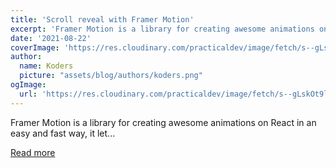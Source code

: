 ```yaml
---
title: 'Scroll reveal with Framer Motion'
excerpt: 'Framer Motion is a library for creating awesome animations on React in an easy and fast way, it let...'
date: '2021-08-22'
coverImage: 'https://res.cloudinary.com/practicaldev/image/fetch/s--gLskOt9l--/c_imagga_scale,f_auto,fl_progressive,h_420,q_auto,w_1000/https://dev-to-uploads.s3.amazonaws.com/uploads/articles/qhilzu9xt46kr4qb2uxw.png'
author:
  name: Koders
  picture: "assets/blog/authors/koders.png"
ogImage:
  url: 'https://res.cloudinary.com/practicaldev/image/fetch/s--gLskOt9l--/c_imagga_scale,f_auto,fl_progressive,h_420,q_auto,w_1000/https://dev-to-uploads.s3.amazonaws.com/uploads/articles/qhilzu9xt46kr4qb2uxw.png'
---
```


Framer Motion is a library for creating awesome animations on React in an easy and fast way, it let...

[Read more](https://dev.to/elvis2280/scroll-reveal-with-framer-motion-224)
